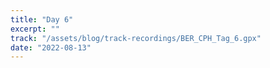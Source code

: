 ```yaml
---
title: "Day 6"
excerpt: ""
track: "/assets/blog/track-recordings/BER_CPH_Tag_6.gpx"
date: "2022-08-13"
---
```

